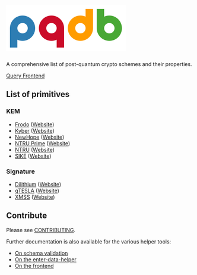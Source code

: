 # ![PQDB Logo](misc/logo/pqdb.png)  
A comprehensive list of post-quantum crypto schemes and their properties.

[Query Frontend](https://cryptoeng.github.io/pqdb/)

## List of primitives

### KEM
* [Frodo](encryption/frodo) ([Website](https://frodokem.org/))
* [Kyber](encryption/kyber) ([Website](https://pq-crystals.org/kyber/))
* [NewHope](encryption/newhope) ([Website](https://www.newhopecrypto.org/))
* [NTRU Prime](encryption/ntru-prime) ([Website](https://ntruprime.cr.yp.to/))
* [NTRU](encryption/ntru) ([Website](https://ntru.org/))
* [SIKE](encryption/sike) ([Website](https://sike.org/))

### Signature
* [Dilithium](signatures/dilithium) ([Website](https://pq-crystals.org/dilithium/))
* [qTESLA](signatures/qTESLA) ([Website](https://qtesla.org/))
* [XMSS](signatures/xmss) ([Website](https://tools.ietf.org/html/rfc8391))


## Contribute

Please see [CONTRIBUTING](CONTRIBUTING.md).

Further documentation is also available for the various helper tools:
* [On schema validation](tools/validation/README.md)
* [On the enter-data-helper](tools/enter-data-helper/README.md)
* [On the frontend](frontend/README.md)
